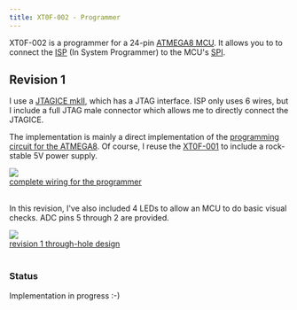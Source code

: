 ```yaml
---
title: XT0F-002 - Programmer
---
```


XT0F-002 is a programmer for a 24-pin [ATMEGA8 MCU](ATMEGA168.html). It allows
you to to connect the [ISP](http://en.wikipedia.org/wiki/In-System_Programming)
(In System Programmer) to the MCU's
[SPI](http://en.wikipedia.org/wiki/Serial_Peripheral_Interface_Bus).

## Revision 1

I use a [JTAGICE mkII](JTAGICE_mkII.html), which has a JTAG interface. ISP only
uses 6 wires, but I include a full JTAG male connector which allows me to
directly connect the JTAGICE.

The implementation is mainly a direct implementation of the [programming
circuit for the ATMEGA8](ATMEGA168.html). Of course, I reuse the
[XT0F-001](XT0F-001.html) to include a rock-stable 5V power supply.

<div class="thumb circuit left">
  <a href="images/full/jtag_spi_programmer_atmega168.jpg" target="_blank">
    <img src="images/thumb/jtag_spi_programmer_atmega168.jpg"><br>
    complete wiring for the programmer
  </a>
</div>

<br clear="both">

In this revision, I've also included 4 LEDs to allow an MCU to do basic visual
checks. ADC pins 5 through 2 are provided.

<div class="thumb circuit left">
  <a href="images/full/xt0f-002-rev1.png" target="_blank">
    <img src="images/thumb/xt0f-002-rev1.png"><br>
    revision 1 through-hole design
  </a>
</div>

<br clear="both">

### Status

Implementation in progress :-)
